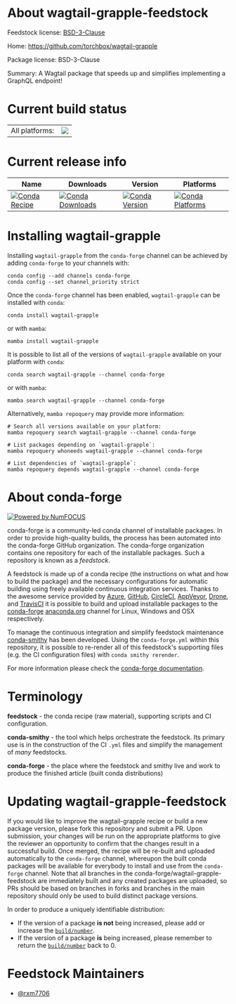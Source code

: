 About wagtail-grapple-feedstock
===============================

Feedstock license: [BSD-3-Clause](https://github.com/conda-forge/wagtail-grapple-feedstock/blob/main/LICENSE.txt)

Home: https://github.com/torchbox/wagtail-grapple

Package license: BSD-3-Clause

Summary: A Wagtail package that speeds up and simplifies implementing a GraphQL endpoint!

Current build status
====================


<table><tr><td>All platforms:</td>
    <td>
      <a href="https://dev.azure.com/conda-forge/feedstock-builds/_build/latest?definitionId=21531&branchName=main">
        <img src="https://dev.azure.com/conda-forge/feedstock-builds/_apis/build/status/wagtail-grapple-feedstock?branchName=main">
      </a>
    </td>
  </tr>
</table>

Current release info
====================

| Name | Downloads | Version | Platforms |
| --- | --- | --- | --- |
| [![Conda Recipe](https://img.shields.io/badge/recipe-wagtail--grapple-green.svg)](https://anaconda.org/conda-forge/wagtail-grapple) | [![Conda Downloads](https://img.shields.io/conda/dn/conda-forge/wagtail-grapple.svg)](https://anaconda.org/conda-forge/wagtail-grapple) | [![Conda Version](https://img.shields.io/conda/vn/conda-forge/wagtail-grapple.svg)](https://anaconda.org/conda-forge/wagtail-grapple) | [![Conda Platforms](https://img.shields.io/conda/pn/conda-forge/wagtail-grapple.svg)](https://anaconda.org/conda-forge/wagtail-grapple) |

Installing wagtail-grapple
==========================

Installing `wagtail-grapple` from the `conda-forge` channel can be achieved by adding `conda-forge` to your channels with:

```
conda config --add channels conda-forge
conda config --set channel_priority strict
```

Once the `conda-forge` channel has been enabled, `wagtail-grapple` can be installed with `conda`:

```
conda install wagtail-grapple
```

or with `mamba`:

```
mamba install wagtail-grapple
```

It is possible to list all of the versions of `wagtail-grapple` available on your platform with `conda`:

```
conda search wagtail-grapple --channel conda-forge
```

or with `mamba`:

```
mamba search wagtail-grapple --channel conda-forge
```

Alternatively, `mamba repoquery` may provide more information:

```
# Search all versions available on your platform:
mamba repoquery search wagtail-grapple --channel conda-forge

# List packages depending on `wagtail-grapple`:
mamba repoquery whoneeds wagtail-grapple --channel conda-forge

# List dependencies of `wagtail-grapple`:
mamba repoquery depends wagtail-grapple --channel conda-forge
```


About conda-forge
=================

[![Powered by
NumFOCUS](https://img.shields.io/badge/powered%20by-NumFOCUS-orange.svg?style=flat&colorA=E1523D&colorB=007D8A)](https://numfocus.org)

conda-forge is a community-led conda channel of installable packages.
In order to provide high-quality builds, the process has been automated into the
conda-forge GitHub organization. The conda-forge organization contains one repository
for each of the installable packages. Such a repository is known as a *feedstock*.

A feedstock is made up of a conda recipe (the instructions on what and how to build
the package) and the necessary configurations for automatic building using freely
available continuous integration services. Thanks to the awesome service provided by
[Azure](https://azure.microsoft.com/en-us/services/devops/), [GitHub](https://github.com/),
[CircleCI](https://circleci.com/), [AppVeyor](https://www.appveyor.com/),
[Drone](https://cloud.drone.io/welcome), and [TravisCI](https://travis-ci.com/)
it is possible to build and upload installable packages to the
[conda-forge](https://anaconda.org/conda-forge) [anaconda.org](https://anaconda.org/)
channel for Linux, Windows and OSX respectively.

To manage the continuous integration and simplify feedstock maintenance
[conda-smithy](https://github.com/conda-forge/conda-smithy) has been developed.
Using the ``conda-forge.yml`` within this repository, it is possible to re-render all of
this feedstock's supporting files (e.g. the CI configuration files) with ``conda smithy rerender``.

For more information please check the [conda-forge documentation](https://conda-forge.org/docs/).

Terminology
===========

**feedstock** - the conda recipe (raw material), supporting scripts and CI configuration.

**conda-smithy** - the tool which helps orchestrate the feedstock.
                   Its primary use is in the construction of the CI ``.yml`` files
                   and simplify the management of *many* feedstocks.

**conda-forge** - the place where the feedstock and smithy live and work to
                  produce the finished article (built conda distributions)


Updating wagtail-grapple-feedstock
==================================

If you would like to improve the wagtail-grapple recipe or build a new
package version, please fork this repository and submit a PR. Upon submission,
your changes will be run on the appropriate platforms to give the reviewer an
opportunity to confirm that the changes result in a successful build. Once
merged, the recipe will be re-built and uploaded automatically to the
`conda-forge` channel, whereupon the built conda packages will be available for
everybody to install and use from the `conda-forge` channel.
Note that all branches in the conda-forge/wagtail-grapple-feedstock are
immediately built and any created packages are uploaded, so PRs should be based
on branches in forks and branches in the main repository should only be used to
build distinct package versions.

In order to produce a uniquely identifiable distribution:
 * If the version of a package **is not** being increased, please add or increase
   the [``build/number``](https://docs.conda.io/projects/conda-build/en/latest/resources/define-metadata.html#build-number-and-string).
 * If the version of a package **is** being increased, please remember to return
   the [``build/number``](https://docs.conda.io/projects/conda-build/en/latest/resources/define-metadata.html#build-number-and-string)
   back to 0.

Feedstock Maintainers
=====================

* [@rxm7706](https://github.com/rxm7706/)

